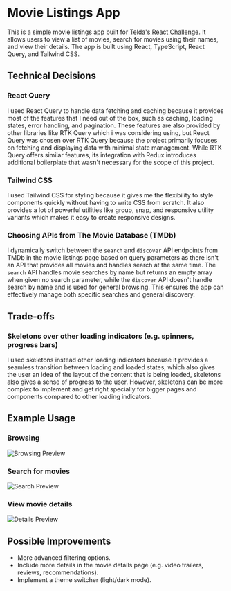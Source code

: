 # Movie Listings App

This is a simple movie listings app built for [Telda's React Challenge](https://github.com/teldabank/react-challenge). It allows users to view a list of movies, search for movies using their names, and view their details. The app is built using React, TypeScript, React Query, and Tailwind CSS.

## Technical Decisions

### React Query

I used React Query to handle data fetching and caching because it provides most of the features that I need out of the box, such as caching, loading states, error handling, and pagination. These features are also provided by other libraries like RTK Query which i was considering using, but React Query was chosen over RTK Query because the project primarily focuses on fetching and displaying data with minimal state management. While RTK Query offers similar features, its integration with Redux introduces additional boilerplate that wasn't necessary for the scope of this project.

### Tailwind CSS

I used Tailwind CSS for styling because it gives me the flexibility to style components quickly without having to write CSS from scratch. It also provides a lot of powerful utilities like group, snap, and responsive utility variants which makes it easy to create responsive designs.

### Choosing APIs from The Movie Database (TMDb)

I dynamically switch between the `search` and `discover` API endpoints from TMDb in the movie listings page based on query parameters as there isn't an API that provides all movies and handles search at the same time. The `search` API handles movie searches by name but returns an empty array when given no search parameter, while the `discover` API doesn't handle search by name and is used for general browsing. This ensures the app can effectively manage both specific searches and general discovery.

## Trade-offs

### Skeletons over other loading indicators (e.g. spinners, progress bars)

I used skeletons instead other loading indicators because it provides a seamless transition between loading and loaded states, which also gives the user an idea of the layout of the content that is being loaded, skeletons also gives a sense of progress to the user. However, skeletons can be more complex to implement and get right specially for bigger pages and components compared to other loading indicators.

## Example Usage

### Browsing

![Browsing Preview](https://github.com/user-attachments/assets/df9f3917-79ad-4609-bb43-582bfb61522a)

### Search for movies

![Search Preview](https://github.com/user-attachments/assets/39b745fd-3a64-442b-9e2d-59702bc4e791)

### View movie details

![Details Preview](https://github.com/user-attachments/assets/348f9917-8fa4-4dd1-b3c6-62bf8019d3f6)

## Possible Improvements

- More advanced filtering options.
- Include more details in the movie details page (e.g. video trailers, reviews, recommendations).
- Implement a theme switcher (light/dark mode).

